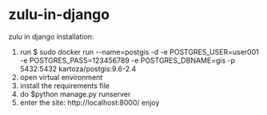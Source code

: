 # zulu-in-django
zulu in django
installation:
1. run $ sudo docker run --name=postgis -d -e POSTGRES_USER=user001 -e POSTGRES_PASS=123456789 -e POSTGRES_DBNAME=gis -p 5432:5432 kartoza/postgis:9.6-2.4
2. open virtual environment
3. install the requirements file
4. do $python manage.py runserver
5. enter the site: http://localhost:8000/
enjoy
